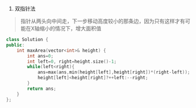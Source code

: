 1. 双指针法
> 指针从两头向中间走，下一步移动高度较小的那条边，因为只有这样才有可能在X轴缩小的情况下，增大面积值

```C++
class Solution {
public:
    int maxArea(vector<int>& height) {
        int ans=0;
        int left=0, right=height.size()-1;
        while(left<right){
            ans=max(ans,min(height[left],height[right])*(right-left));
            height[left]<height[right]?++left:--right;
        }
        return ans;
    }
};
```